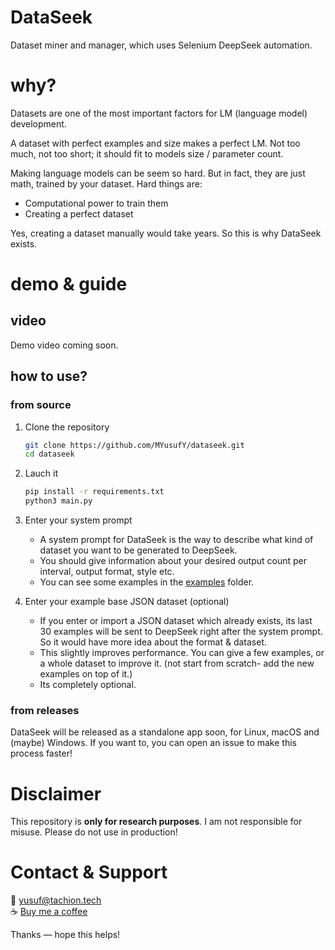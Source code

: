# DataSeek

Dataset miner and manager, which uses Selenium DeepSeek automation.

# why?

Datasets are one of the most important factors for LM (language model) development.

A dataset with perfect examples and size makes a perfect LM. Not too much, not too short; it should fit to models size / parameter count.

Making language models can be seem so hard. But in fact, they are just math, trained by your dataset. Hard things are:
- Computational power to train them
- Creating a perfect dataset

Yes, creating a dataset manually would take years. So this is why DataSeek exists.

# demo & guide

## video

Demo video coming soon.

## how to use?

### from source

1. Clone the repository
	``` bash
	git clone https://github.com/MYusufY/dataseek.git
	cd dataseek
	```
2. Lauch it
	``` bash
	pip install -r requirements.txt
	python3 main.py
	```
3. Enter your system prompt
	- A system prompt for DataSeek is the way to describe what kind of dataset you want to be generated to DeepSeek.
	- You should give information about your desired output count per interval, output format, style etc.
	- You can see some examples in the [examples](/examples) folder.

4. Enter your example base JSON dataset (optional)
	- If you enter or import a JSON dataset which already exists, its last 30 examples will be sent to DeepSeek right after the system prompt. So it would have more idea about the format & dataset.
	- This slightly improves performance. You can give a few examples, or a whole dataset to improve it. (not start from scratch- add the new examples on top of it.)
	- Its completely optional.

###  from releases

DataSeek will be released as a standalone app soon, for Linux, macOS and (maybe) Windows. If you want to, you can open an issue to make this process faster!

# Disclaimer

This repository is **only for research purposes**. I am not responsible for misuse. Please do not use in production!

# Contact & Support

📧 [yusuf@tachion.tech](mailto:yusuf@tachion.tech)  
☕ [Buy me a coffee](https://buymeacoffee.com/myusuf)

Thanks — hope this helps!

